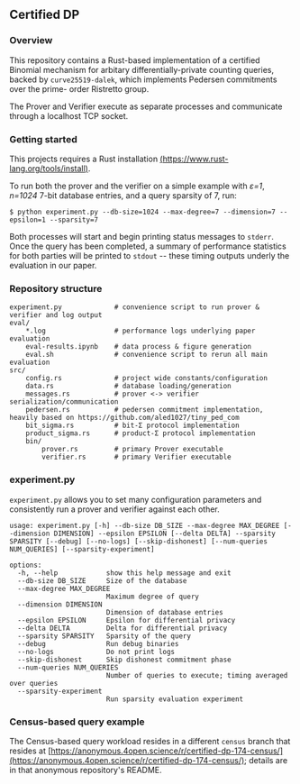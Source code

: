 ## Certified DP

### Overview

This repository contains a Rust-based implementation of a certified Binomial mechanism for arbitary differentially-private counting queries, backed by `curve25519-dalek`, which implements Pedersen commitments over the prime-
order Ristretto group.

The Prover and Verifier execute as separate processes and communicate through a localhost TCP socket.

### Getting started

This projects requires a Rust installation [(https://www.rust-lang.org/tools/install)](https://www.rust-lang.org/tools/install).

To run both the prover and the verifier on a simple example with _ε=1_, _n=1024_ 7-bit database entries, and a query sparsity of 7, run:

`$ python experiment.py --db-size=1024 --max-degree=7 --dimension=7 --epsilon=1 --sparsity=7`

Both processes will start and begin printing status messages to `stderr`. Once the query has been completed, a summary of performance statistics for both parties will be printed to `stdout` -- these timing outputs underly the evaluation in our paper.

### Repository structure

```
experiment.py             # convenience script to run prover & verifier and log output
eval/
    *.log                 # performance logs underlying paper evaluation
    eval-results.ipynb    # data process & figure generation
    eval.sh               # convenience script to rerun all main evaluation
src/
    config.rs             # project wide constants/configuration
    data.rs               # database loading/generation
    messages.rs           # prover <-> verifier serialization/communication
    pedersen.rs           # pedersen commitment implementation, heavily based on https://github.com/aled1027/tiny_ped_com
    bit_sigma.rs          # bit-Σ protocol implementation
    product_sigma.rs      # product-Σ protocol implementation
    bin/
        prover.rs         # primary Prover executable
        verifier.rs       # primary Verifier executable
```

### experiment.py

`experiment.py` allows you to set many configuration parameters and consistently run a prover and verifier against each other.

```
usage: experiment.py [-h] --db-size DB_SIZE --max-degree MAX_DEGREE [--dimension DIMENSION] --epsilon EPSILON [--delta DELTA] --sparsity SPARSITY [--debug] [--no-logs] [--skip-dishonest] [--num-queries NUM_QUERIES] [--sparsity-experiment]

options:
  -h, --help            show this help message and exit
  --db-size DB_SIZE     Size of the database
  --max-degree MAX_DEGREE
                        Maximum degree of query
  --dimension DIMENSION
                        Dimension of database entries
  --epsilon EPSILON     Epsilon for differential privacy
  --delta DELTA         Delta for differential privacy
  --sparsity SPARSITY   Sparsity of the query
  --debug               Run debug binaries
  --no-logs             Do not print logs
  --skip-dishonest      Skip dishonest commitment phase
  --num-queries NUM_QUERIES
                        Number of queries to execute; timing averaged over queries
  --sparsity-experiment
                        Run sparsity evaluation experiment
```

### Census-based query example

The Census-based query workload resides in a different `census` branch that resides at [https://anonymous.4open.science/r/certified-dp-174-census/](https://anonymous.4open.science/r/certified-dp-174-census/); details are in that anonymous repository's README.

